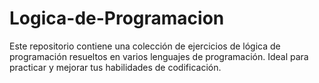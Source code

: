 # Logica-de-Programacion
Este repositorio contiene una colección de ejercicios de lógica de programación resueltos en varios lenguajes de programación. Ideal para practicar y mejorar tus habilidades de codificación.
